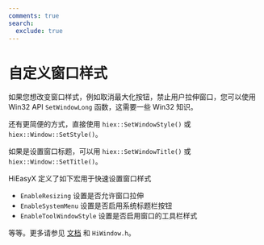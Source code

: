 ```yaml
---
comments: true
search:
  exclude: true
---
```


# 自定义窗口样式

如果您想改变窗口样式，例如取消最大化按钮，禁止用户拉伸窗口，您可以使用 Win32 API `SetWindowLong` 函数，这需要一些 Win32 知识。

还有更简便的方式，直接使用 `hiex::SetWindowStyle()` 或 `hiex::Window::SetStyle()`。

如果是设置窗口标题，可以用 `hiex::SetWindowTitle()` 或 `hiex::Window::SetTitle()`。

HiEasyX 定义了如下宏用于快速设置窗口样式

* `EnableResizing` 设置是否允许窗口拉伸
* `EnableSystemMenu` 设置是否启用系统标题栏按钮
* `EnableToolWindowStyle` 设置是否启用窗口的工具栏样式

等等。更多请参见 [文档](https://zouhuidong.github.io) 和 `HiWindow.h`。